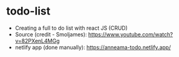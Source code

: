 # todo-list

- Creating a full to do list with react JS (CRUD)
- Source (credit - Smoljames): https://www.youtube.com/watch?v=82PXenL4MGg
- netlify app (done manually): https://anneama-todo.netlify.app/

